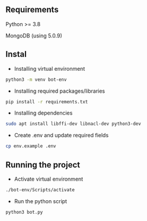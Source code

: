 ## Requirements
Python >= 3.8

MongoDB (using 5.0.9)

## Instal
* Installing virtual environment
```sh
python3 -m venv bot-env
```

* Installing required packages/libraries
```sh
pip install -r requirements.txt
```

* Installing dependencies
```sh
sudo apt install libffi-dev libnacl-dev python3-dev
```

* Create .env and update required fields
```sh
cp env.example .env
```

## Running the project

* Activate virtual environment
```sh
./bot-env/Scripts/activate
```

* Run the python script
```sh
python3 bot.py
```
